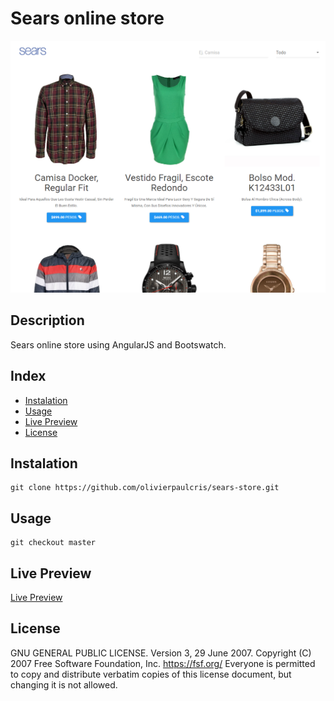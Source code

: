 # Sears online store

![Sears online store](./screenshot.png)

## Description

Sears online store using AngularJS and Bootswatch.

## Index

- [Instalation](#instalation)
- [Usage](#usage)
- [Live Preview](#live-preview)
- [License](#license)

## Instalation

```
git clone https://github.com/olivierpaulcris/sears-store.git
```

## Usage

```
git checkout master
```

## Live Preview

[Live Preview](https://66eb222c27f7b87ce8193f1b--marvelous-caramel-dc9ed4.netlify.app/)

## License

GNU GENERAL PUBLIC LICENSE. Version 3, 29 June 2007. Copyright (C) 2007 Free Software Foundation, Inc. <https://fsf.org/> Everyone is permitted to copy and distribute verbatim copies of this license document, but changing it is not allowed.